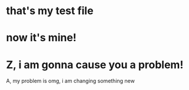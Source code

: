 # that's my test file
# now it's mine!
# Z, i am gonna cause you a problem!
A, my problem is 
omg, i am changing something new 